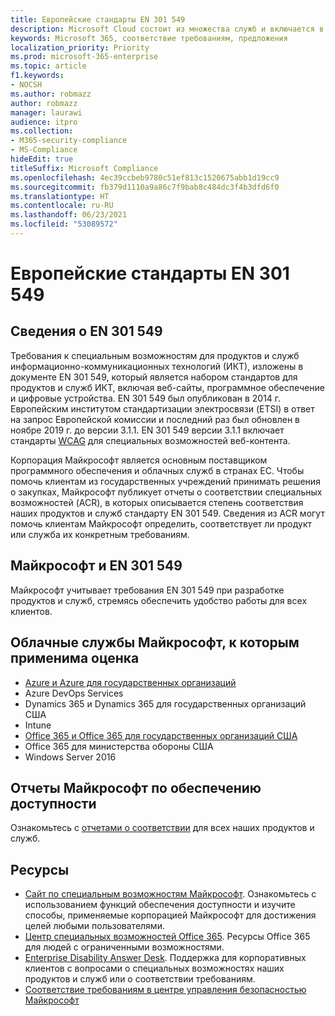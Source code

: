 ```yaml
---
title: Европейские стандарты EN 301 549
description: Microsoft Cloud состоит из множества служб и включается в разные отчеты по соответствию для отдельных служб.
keywords: Microsoft 365, соответствие требованиям, предложения
localization_priority: Priority
ms.prod: microsoft-365-enterprise
ms.topic: article
f1.keywords:
- NOCSH
ms.author: robmazz
author: robmazz
manager: laurawi
audience: itpro
ms.collection:
- M365-security-compliance
- MS-Compliance
hideEdit: true
titleSuffix: Microsoft Compliance
ms.openlocfilehash: 4ec39ccbeb9780c51ef813c1520675abb1d19cc9
ms.sourcegitcommit: fb379d1110a9a86c7f9bab8c484dc3f4b3dfd6f0
ms.translationtype: HT
ms.contentlocale: ru-RU
ms.lasthandoff: 06/23/2021
ms.locfileid: "53089572"
---
```

# <a name="european-standards-en-301-549"></a>Европейские стандарты EN 301 549

## <a name="about-en-301-549"></a>Сведения о EN 301 549

Требования к специальным возможностям для продуктов и служб информационно-коммуникационных технологий (ИКТ), изложены в документе EN 301 549, который является набором стандартов для продуктов и служб ИКТ, включая веб-сайты, программное обеспечение и цифровые устройства. EN 301 549 был опубликован в 2014 г. Европейским институтом стандартизации электросвязи (ETSI) в ответ на запрос Европейской комиссии и последний раз был обновлен в ноябре 2019 г. до версии 3.1.1. EN 301 549 версии 3.1.1 включает стандарты [WCAG](offering-WCAG-2-1.md) для специальных возможностей веб-контента.

Корпорация Майкрософт является основным поставщиком программного обеспечения и облачных служб в странах ЕС. Чтобы помочь клиентам из государственных учреждений принимать решения о закупках, Майкрософт публикует отчеты о соответствии специальных возможностей (ACR), в которых описывается степень соответствия наших продуктов и служб стандарту EN 301 549. Сведения из ACR могут помочь клиентам Майкрософт определить, соответствует ли продукт или служба их конкретным требованиям.

## <a name="microsoft-and-en-301-549"></a>Майкрософт и EN 301 549

Майкрософт учитывает требования EN 301 549 при разработке продуктов и служб, стремясь обеспечить удобство работы для всех клиентов.

## <a name="microsoft-in-scope-cloud-services"></a>Облачные службы Майкрософт, к которым применима оценка

- [Azure и Azure для государственных организаций](https://go.microsoft.com/fwlink/p/?linkid=2051569)
- Azure DevOps Services
- Dynamics 365 и Dynamics 365 для государственных организаций США
- Intune
- [Office 365 и Office 365 для государственных организаций США](https://go.microsoft.com/fwlink/p/?LinkID=2077751)
- Office 365 для министерства обороны США
- Windows Server 2016

## <a name="microsoft-accessibility-conformance-reports"></a>Отчеты Майкрософт по обеспечению доступности

Ознакомьтесь с [отчетами о соответствии](https://cloudblogs.microsoft.com/industry-blog/government/2018/09/11/accessibility-conformance-reports/) для всех наших продуктов и служб.

## <a name="resources"></a>Ресурсы

- [Сайт по специальным возможностям Майкрософт](https://www.microsoft.com/accessibility). Ознакомьтесь с использованием функций обеспечения доступности и изучите способы, применяемые корпорацией Майкрософт для достижения целей любыми пользователями.
- [Центр специальных возможностей Office 365](https://go.microsoft.com/fwlink/p/?linkid=2051801). Ресурсы Office 365 для людей с ограниченными возможностями.
- [Enterprise Disability Answer Desk](https://go.microsoft.com/fwlink/p/?linkid=2050890). Поддержка для корпоративных клиентов с вопросами о специальных возможностях наших продуктов и служб или о соответствии требованиям.
- [Соответствие требованиям в центре управления безопасностью Майкрософт](https://www.microsoft.com/trust-center/compliance/compliance-overview)
